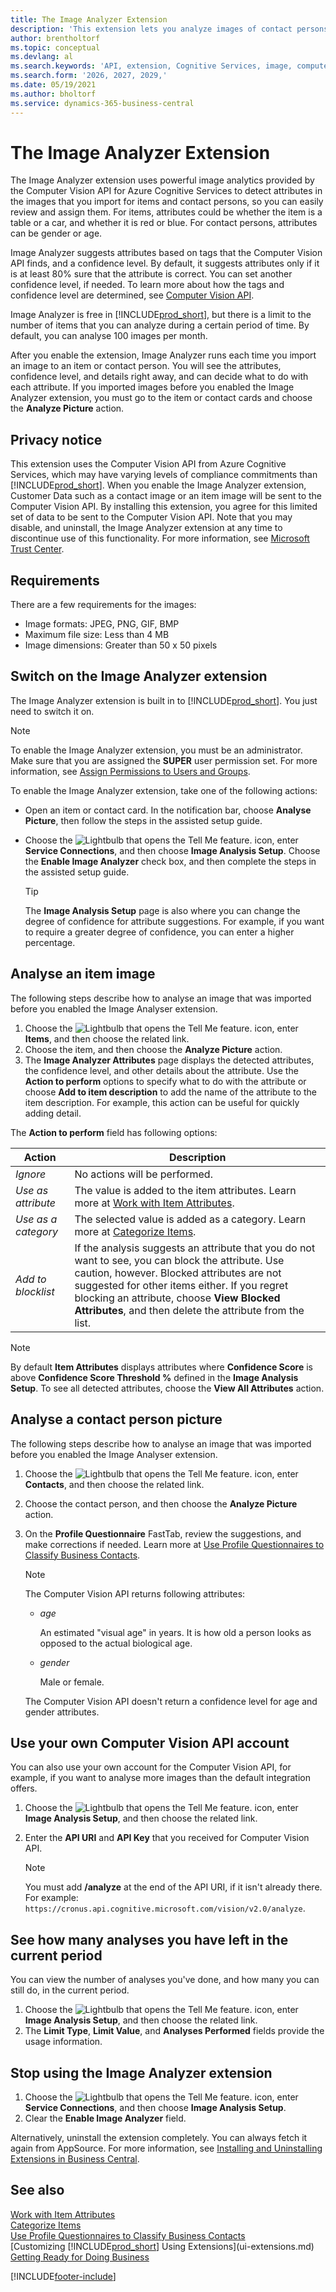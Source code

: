 ```yaml
---
title: The Image Analyzer Extension
description: 'This extension lets you analyze images of contact persons and items to find attributes, so you can quickly assign them in Business Central.'
author: brentholtorf
ms.topic: conceptual
ms.devlang: al
ms.search.keywords: 'API, extension, Cognitive Services, image, computer vision, attribute, tag, recognition'
ms.search.form: '2026, 2027, 2029,'
ms.date: 05/19/2021
ms.author: bholtorf
ms.service: dynamics-365-business-central
---
```


# The Image Analyzer Extension

The Image Analyzer extension uses powerful image analytics provided by the Computer Vision API for Azure Cognitive Services to detect attributes in the images that you import for items and contact persons, so you can easily review and assign them. For items, attributes could be whether the item is a table or a car, and whether it is red or blue. For contact persons, attributes can be gender or age.

Image Analyzer suggests attributes based on tags that the Computer Vision API finds, and a confidence level. By default, it suggests attributes only if it is at least 80% sure that the attribute is correct. You can set another confidence level, if needed. To learn more about how the tags and confidence level are determined, see [Computer Vision API](https://go.microsoft.com/fwlink/?linkid=851476).  

Image Analyzer is free in [!INCLUDE[prod_short](includes/prod_short.md)], but there is a limit to the number of items that you can analyze during a certain period of time. By default, you can analyse 100 images per month.

After you enable the extension, Image Analyzer runs each time you import an image to an item or contact person. You will see the attributes, confidence level, and details right away, and can decide what to do with each attribute. If you imported images before you enabled the Image Analyzer extension, you must go to the item or contact cards and choose the **Analyze Picture** action.  

## Privacy notice

This extension uses the Computer Vision API from Azure Cognitive Services, which may have varying levels of compliance commitments than [!INCLUDE[prod_short](includes/prod_short.md)]. When you enable the Image Analyzer extension, Customer Data such as a contact image or an item image will be sent to the Computer Vision API. By installing this extension, you agree for this limited set of data to be sent to the Computer Vision API. Note that you may disable, and uninstall, the Image Analyzer extension at any time to discontinue use of this functionality. For more information, see [Microsoft Trust Center](https://go.microsoft.com/fwlink/?linkid=851463).

## Requirements

There are a few requirements for the images:

* Image formats: JPEG, PNG, GIF, BMP  
* Maximum file size: Less than 4 MB  
* Image dimensions: Greater than 50 x 50 pixels  

## Switch on the Image Analyzer extension

The Image Analyzer extension is built in to [!INCLUDE[prod_short](includes/prod_short.md)]. You just need to switch it on.

> [!NOTE]  
> To enable the Image Analyzer extension, you must be an administrator. Make sure that you are assigned the **SUPER** user permission set. For more information, see [Assign Permissions to Users and Groups](ui-define-granular-permissions.md).

To enable the Image Analyzer extension, take one of the following actions:

* Open an item or contact card. In the notification bar, choose **Analyse Picture**, then follow the steps in the assisted setup guide.  
* Choose the ![Lightbulb that opens the Tell Me feature.](media/ui-search/search_small.png "Tell me what you want to do") icon, enter **Service Connections**, and then choose **Image Analysis Setup**. Choose the **Enable Image Analyzer** check box, and then complete the steps in the assisted setup guide.  

    > [!TIP]  
    > The **Image Analysis Setup** page is also where you can change the degree of confidence for attribute suggestions. For example, if you want to require a greater degree of confidence, you can enter a higher percentage.

## Analyse an item image

The following steps describe how to analyse an image that was imported before you enabled the Image Analyser extension.  

1. Choose the ![Lightbulb that opens the Tell Me feature.](media/ui-search/search_small.png "Tell me what you want to do") icon, enter **Items**, and then choose the related link.  
2. Choose the item, and then choose the **Analyze Picture** action.  
3. The **Image Analyzer Attributes** page displays the detected attributes, the confidence level, and other details about the attribute. Use the **Action to perform** options to specify what to do with the attribute or choose **Add to item description** to add the name of the attribute to the item description. For example, this action can be useful for quickly adding detail.

The **Action to perform** field has following options:

| Action | Description |
| ------ | ----------- |
| *Ignore* | No actions will be performed. |
| *Use as attribute* | The value is added to the item attributes. Learn more at [Work with Item Attributes](inventory-how-work-item-attributes.md). |
| *Use as a category* | The selected value is added as a category. Learn more at [Categorize Items](inventory-how-categorize-items.md). |
| *Add to blocklist* | If the analysis suggests an attribute that you do not want to see, you can block the attribute. Use caution, however. Blocked attributes are not suggested for other items either. If you regret blocking an attribute, choose **View Blocked Attributes**, and then delete the attribute from the list. |

> [!NOTE]  
> By default **Item Attributes** displays attributes where **Confidence Score** is above **Confidence Score Threshold %** defined in the **Image Analysis Setup**. To see all detected attributes, choose the **View All Attributes** action.

## Analyse a contact person picture

The following steps describe how to analyse an image that was imported before you enabled the Image Analyser extension.  

1. Choose the ![Lightbulb that opens the Tell Me feature.](media/ui-search/search_small.png "Tell me what you want to do") icon, enter **Contacts**, and then choose the related link.  
2. Choose the contact person, and then choose the **Analyze Picture** action.  
3. On the **Profile Questionnaire** FastTab, review the suggestions, and make corrections if needed. Learn more at [Use Profile Questionnaires to Classify Business Contacts](marketing-create-contact-profile-questionnaire.md).  

    > [!NOTE]  
    >
    > The Computer Vision API returns following attributes:
    >
    > * *age*
    >
    >     An estimated "visual age" in years. It is how old a person looks as opposed to the actual biological age.
    > * *gender*
    >
    >    Male or female.
    >
    > The Computer Vision API doesn't return a confidence level for age and gender attributes.
  
## Use your own Computer Vision API account

You can also use your own account for the Computer Vision API, for example, if you want to analyse more images than the default integration offers.

1. Choose the ![Lightbulb that opens the Tell Me feature.](media/ui-search/search_small.png "Tell me what you want to do") icon, enter **Image Analysis Setup**, and then choose the related link.
2. Enter the **API URI** and **API Key** that you received for Computer Vision API.  

    > [!NOTE]  
    > You must add **/analyze** at the end of the API URI, if it isn't already there. For example: ```https://cronus.api.cognitive.microsoft.com/vision/v2.0/analyze```.

## See how many analyses you have left in the current period

You can view the number of analyses you've done, and how many you can still do, in the current period.  

1. Choose the ![Lightbulb that opens the Tell Me feature.](media/ui-search/search_small.png "Tell me what you want to do") icon, enter **Image Analysis Setup**, and then choose the related link.
2. The **Limit Type**, **Limit Value**, and **Analyses Performed** fields provide the usage information.  

## Stop using the Image Analyzer extension

1. Choose the ![Lightbulb that opens the Tell Me feature.](media/ui-search/search_small.png "Tell me what you want to do") icon, enter **Service Connections**, and then choose **Image Analysis Setup**.  
2. Clear the **Enable Image Analyzer** field.  

Alternatively, uninstall the extension completely. You can always fetch it again from AppSource. For more information, see [Installing and Uninstalling Extensions in Business Central](ui-extensions-install-uninstall.md#uninstall-an-app).  

## See also 

[Work with Item Attributes](inventory-how-work-item-attributes.md)  
[Categorize Items](inventory-how-categorize-items.md)  
[Use Profile Questionnaires to Classify Business Contacts](marketing-create-contact-profile-questionnaire.md)  
[Customizing [!INCLUDE[prod_short](includes/prod_short.md)] Using Extensions](ui-extensions.md)  
[Getting Ready for Doing Business](ui-get-ready-business.md)  

[!INCLUDE[footer-include](includes/footer-banner.md)]
